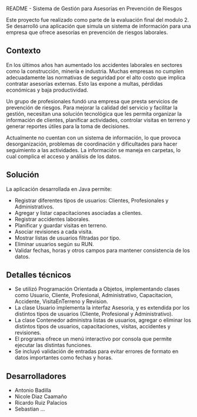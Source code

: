 README - Sistema de Gestión para Asesorías en Prevención de Riesgos

Este proyecto fue realizado como parte de la evaluación final del modulo 2. 
Se desarrolló una aplicación que simula un sistema de información para una empresa que ofrece asesorías en prevención de riesgos laborales.

## Contexto

En los últimos años han aumentado los accidentes laborales en sectores como la construcción, minería e industria. Muchas empresas no cumplen adecuadamente las normativas de seguridad 
por el alto costo que implica contratar asesorías externas. Esto las expone a multas, pérdidas económicas y baja productividad.

Un grupo de profesionales fundó una empresa que presta servicios de prevención de riesgos. Para mejorar la calidad del servicio y facilitar la gestión, necesitan una solución tecnológica 
que les permita organizar la información de clientes, planificar actividades, controlar visitas en terreno y generar reportes útiles para la toma de decisiones.

Actualmente no cuentan con un sistema de información, lo que provoca desorganización, problemas de coordinación y dificultades para hacer seguimiento a las actividades. 
La información se maneja en carpetas, lo cual complica el acceso y análisis de los datos.

## Solución

La aplicación desarrollada en Java permite:

- Registrar diferentes tipos de usuarios: Clientes, Profesionales y Administrativos.
- Agregar y listar capacitaciones asociadas a clientes.
- Registrar accidentes laborales.
- Planificar y guardar visitas en terreno.
- Asociar revisiones a cada visita.
- Mostrar listas de usuarios filtradas por tipo.
- Eliminar usuarios según su RUN.
- Validar fechas, horas y otros campos para mantener consistencia de los datos.

## Detalles técnicos

- Se utilizó Programación Orientada a Objetos, implementando clases como Usuario, Cliente, Profesional, Administrativo, Capacitacion, Accidente, VisitaEnTerreno y Revision.
- La clase Usuario implementa la interfaz Asesoria, y es extendida por los distintos tipos de usuarios (Cliente, Profesional y Administrativo).
- La clase Contenedor administra listas de usuarios, agregar o eliminar los distintos tipos de usuarios, capacitaciones, visitas, accidentes y revisiones.
- El programa ofrece un menú interactivo por consola que permite ejecutar las distintas funciones.
- Se incluyó validación de entradas para evitar errores de formato en datos importantes como fechas y horas.

## Desarrolladores
- Antonio Badilla
- Nicole Diaz Caamaño
- Ricardo Ruiz Palacios
- Sebastian ...

